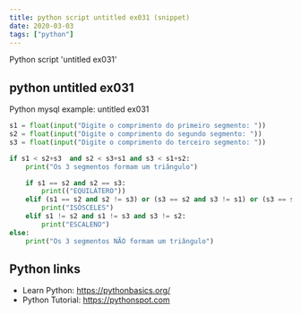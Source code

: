 ```yaml
---
title: python script untitled ex031 (snippet)
date: 2020-03-03
tags: ["python"]
---
```

Python script 'untitled ex031'


## python untitled ex031

Python mysql example: untitled ex031

```python
s1 = float(input("Digite o comprimento do primeiro segmento: "))
s2 = float(input("Digite o comprimento do segundo segmento: "))
s3 = float(input("Digite o comprimento do terceiro segmento: "))

if s1 < s2+s3  and s2 < s3+s1 and s3 < s1+s2:
    print("Os 3 segmentos formam um triângulo")

    if s1 == s2 and s2 == s3:
        print(("EQUILÁTERO"))
    elif (s1 == s2 and s2 != s3) or (s3 == s2 and s3 != s1) or (s3 == s1 and s2 != s3):
        print("ISÓSCELES")
    elif s1 != s2 and s1 != s3 and s3 != s2:
        print("ESCALENO")
else:
    print("Os 3 segmentos NÃO formam um triângulo")

```

## Python links

- Learn Python: https://pythonbasics.org/
- Python Tutorial: https://pythonspot.com
